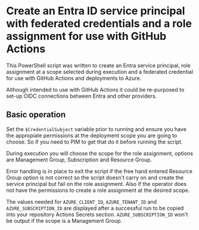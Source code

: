 # Create an Entra ID service principal with federated credentials and a role assignment for use with GitHub Actions

This PowerShell script was written to create an Entra service principal, role assignment at a scope selected during execution and a federated credential for use with GitHub Actions and deployments to Azure.

Although intended to use with GitHub Actions it could be re-purposed to set-up OIDC connections between Entra and other providers.

## Basic operation

Set the ```$CredentialSubject``` variable prior to running and ensure you have the appropiate permissions at the deployment scope you are going to choose.  So if you need to PIM to get that do it before running the script.

During execution you will choose the scope for the role assignment, options are Management Group, Subscription and Resource Group.

Error handling is in place to exit the script if the free hand entered Resource Group option is not correct so the script doesn't carry on and create the service principal but fail on the role assignment.  Also if the operator does not have the permissions to create a role assignment at the desired scope.

The values needed for ```AZURE_CLIENT_ID```, ```AZURE_TENANT_ID``` and ```AZURE_SUBSCRIPTION_ID``` are displayed after a successful run to be copied into your repository Actions Secrets section.  ```AZURE_SUBSCRIPTION_ID``` won't be output if the scope is a Management Group.